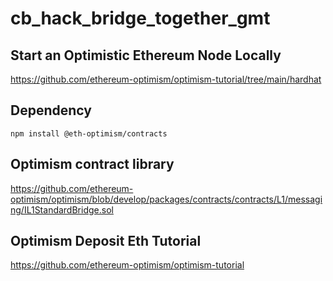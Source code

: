 # cb_hack_bridge_together_gmt

## Start an Optimistic Ethereum Node Locally
https://github.com/ethereum-optimism/optimism-tutorial/tree/main/hardhat

## Dependency
```npm install @eth-optimism/contracts```

## Optimism contract library
https://github.com/ethereum-optimism/optimism/blob/develop/packages/contracts/contracts/L1/messaging/IL1StandardBridge.sol

## Optimism Deposit Eth Tutorial
https://github.com/ethereum-optimism/optimism-tutorial
